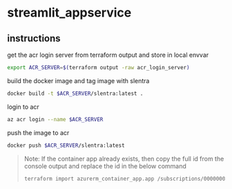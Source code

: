 # streamlit_appservice
## instructions
get the acr login server from terraform output and store in local envvar
```bash
export ACR_SERVER=$(terraform output -raw acr_login_server)
```

build the docker image and tag image with slentra
```bash
docker build -t $ACR_SERVER/slentra:latest .
```

login to acr
```bash
az acr login --name $ACR_SERVER
```

push the image to acr
```bash
docker push $ACR_SERVER/slentra:latest
```

> Note: If the container app already exists, then copy the full id from the console output and replace the id in the below command
> ```bash
> terraform import azurerm_container_app.app /subscriptions/00000000-0000-0000-0000-000000000000/resourceGroups/rg-streamlit/providers/Microsoft.Web/sites/app-name
> ```
